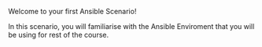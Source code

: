 Welcome to your first Ansible Scenario! 

In this scenario, you will familiarise with the Ansible Enviroment that you will be using for rest of the course.
